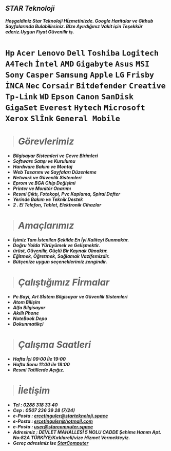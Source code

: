 ## ***STAR Teknoloji***

***Hoşgeldiniz Star Teknoloji Hİzmetinizde. Google Haritalar ve Github Sayfalarında Bulabilirsiniz. Bİze Ayırdığınız Vakit için Teşekkür ederiz.Uygun Fiyat Güvenilir iş.***

# **`Hp`** **`Acer`** **`Lenovo`** **`Dell`** **`Toshiba`** **`Logitech`** **`A4Tech`** **`İntel`** **`AMD`** **`Gigabyte`** **`Asus`** **`MSI`** **`Sony`** **`Casper`** **`Samsung`** **`Apple`** **`LG`** **`Frisby`** **`İNCA`** **`Nec`** **`Corsair`** **`Bitdefender`** **`Creative`** **`Tp-Link`** **`WD`** **`Epson`** **`Canon`** **`SanDisk`** **`GigaSet`** **`Everest`** **`Hytech`** **`Microsoft`** **`Xerox`** **`Slİnk`** **`General Mobile`**

> # ***Görevlerimiz*** 
- ***Bilgisayar Sistemleri ve Çevre Birimleri*** 
- ***Software Satışı ve Kurulumu***
- ***Hardware Bakım ve Montaj***
- ***Web Tasarımı ve Sayfaları Düzenleme***
- ***Network ve Güvenlik Sistemleri***
- ***Eprom ve BGA Chip Değişimi*** 
- ***Printer ve Monitör Onarımı***
- ***Resmi Çıktı, Fotokopi, Pvc Kaplama, Spiral Defter***
- ***Yerinde Bakım ve Teknik Destek*** 
- ***2 . El Telefon, Tablet, Elektronik Cihazlar***

> # ***Amaçlarımız***
- ***İşimiz Tam İstenilen Şekilde En İyi Kaliteyi Sunmaktır.***
- ***Doğru Yolda Yürüyümek ve Gelişmektir.***
- ***ürüst, Güvenilir, Güçlü Bir Kaynak Olmaktır.*** 
- ***Eğitmek, Öğretmek, Sağlamak Vazifemizdir.***
- ***Bütçenize uygun seçeneklerimiz zengindir.***

> # ***Çalıştığımız Fİrmalar***
- ***Pc Bayi, Art Sİstem  Bilgisayar ve Güvenlik Sistemleri***
- ***Atom Bilişim***
- ***Alfa Bilgisayar***
- ***Akıllı Phone***
- ***NoteBook Depo***
- ***Dokunmatikçi***

> # ***Çalışma Saatleri***
- ***Hafta İçi 09:00 İle 19:00***
- ***Hafta Sonu 11:00 ile 18:00***
- ***Resmi Tatillerde Açığız.***

> # ***İletişim***
- ***Tel : 0288 318 33 40***
- ***Cep : 0507 236 39 28 (7/24)***
- ***e-Posta : ercetinguler@starteknoloji.space***
- ***e-Posta : ercetinguler@hotmail.com***
- ***e-Posta : user@starcomputer.space***
- ***Adresimiz : DEVLET MAHALLESİ 5 NOLU CADDE Şehime Hanım Apt. No:82A TÜRKİYE/Kırklareli/vize***
***Hizmet Vermekteyiz.***
- ***Gereç adresimiz ise [StarComputer](https://starcomputer.space)***


